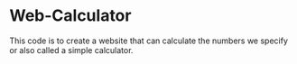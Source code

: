 # Web-Calculator
This code is to create a website that can calculate the numbers we specify or also called a simple calculator.
